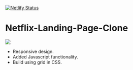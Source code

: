 [![Netlify Status](https://api.netlify.com/api/v1/badges/b5fca724-6b76-40da-8811-aa7c0b3d48e2/deploy-status)](https://app.netlify.com/sites/netflix-landingpage-cwr/deploys)
# Netflix-Landing-Page-Clone
![](https://github.com/codewithrabeeh/Netflix-Landing-Page-Clone/blob/main/netflix-landing-page.gif)
- Responsive design.
- Added Javascript functionality.
- Build using grid in CSS.
